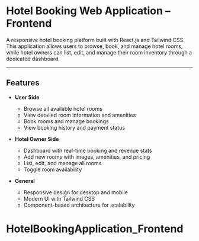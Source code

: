 # Hotel Booking Web Application – Frontend

A responsive hotel booking platform built with React.js and Tailwind CSS.  
This application allows users to browse, book, and manage hotel rooms, while hotel owners can list, edit, and manage their room inventory through a dedicated dashboard.

---

## Features

- **User Side**
  - Browse all available hotel rooms
  - View detailed room information and amenities
  - Book rooms and manage bookings
  - View booking history and payment status

- **Hotel Owner Side**
  - Dashboard with real-time booking and revenue stats
  - Add new rooms with images, amenities, and pricing
  - List, edit, and manage all rooms
  - Toggle room availability

- **General**
  - Responsive design for desktop and mobile
  - Modern UI with Tailwind CSS
  - Component-based architecture for scalability
# HotelBookingApplication_Frontend
